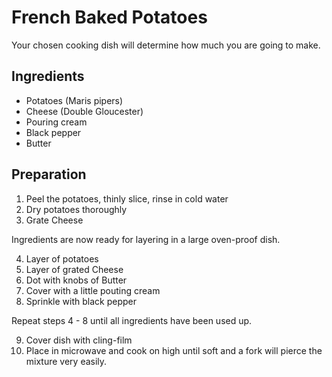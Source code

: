 # French Baked Potatoes

Your chosen cooking dish will determine how much you are going to make.

## Ingredients

- Potatoes (Maris pipers)
- Cheese (Double Gloucester)
- Pouring cream
- Black pepper
- Butter

## Preparation

1. Peel the potatoes, thinly slice, rinse in cold water
2. Dry potatoes thoroughly
3. Grate Cheese

Ingredients are now ready for layering in a large oven-proof dish.

4. Layer of potatoes
5. Layer of grated Cheese
6. Dot with knobs of Butter
7. Cover with a little pouting cream
8. Sprinkle with black pepper

Repeat steps 4 - 8 until all ingredients have been used up.

9. Cover dish with cling-film
10. Place in microwave and cook on high until soft and a fork will pierce the mixture very easily.
